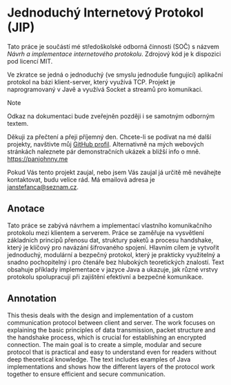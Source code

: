 # Jednoduchý Internetový Protokol (JIP)
Tato práce je součástí mé středoškolské odborná činnosti (SOČ) s názvem _Návrh a implementace internetového protokolu_. Zdrojový kód je k dispozici pod licencí MIT.

Ve zkratce se jedná o jednoduchý (ve smyslu jednoduše fungující) aplikační protokol na bázi klient-server, který využívá TCP. Projekt je naprogramovaný v Javě a využívá Socket a streamů pro komunikaci.

> [!NOTE]
> Odkaz na dokumentaci bude zveřejněn později i se samotným odborným textem.

Děkuji za přečtení a přeji příjemný den. Chcete-li se podívat na mé další projekty, navštivte můj [GitHub profil](https://github.com/PanJohnny). Alternativně na mých webových stránkách naleznete pár demonstračních ukázek a bližší info o mně. https://panjohnny.me

Pokud Vás tento projekt zaujal, nebo jsem Vás zaujal já určitě mě neváhejte kontaktovat, budu velice rád. Má emailová adresa je [janstefanca@seznam.cz](mailto:janstefanca@seznam.cz).
## Anotace
Tato práce se zabývá návrhem a implementací vlastního komunikačního protokolu mezi klientem a serverem. Práce se zaměřuje na vysvětlení základních principů přenosu dat, struktury paketů a procesu handshake, který je klíčový pro navázání šifrovaného spojení. Hlavním cílem je vytvořit jednoduchý, modulární a bezpečný protokol, který je prakticky využitelný a snadno pochopitelný i pro čtenáře bez hlubokých teoretických znalostí. Text obsahuje příklady implementace v jazyce Java a ukazuje, jak různé vrstvy protokolu spolupracují při zajištění efektivní a bezpečné komunikace.
## Annotation
This thesis deals with the design and implementation of a custom communication protocol between client and server. The work focuses on explaining the basic principles of data transmission, packet structure and the handshake process, which is crucial for establishing an encrypted connection. The main goal is to create a simple, modular and secure protocol that is practical and easy to understand even for readers without deep theoretical knowledge. The text includes examples of Java implementations and shows how the different layers of the protocol work together to ensure efficient and secure communication.